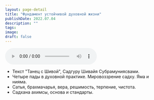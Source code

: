 ```yaml
---
layout: page-detail
title: "Фундамент устойчивой духовной жизни"
publishDate: 2022.07.04
description: ""
tags:
image:
draft: false
---
```


<audio title="2022.07.04 - Фундамент устойчивой духовной жизни.mp3" src="/upload/iblock/435/4352492a614efc444e5f64ab08b6f227.mp3" controls=""></audio>

* Текст "Танец с Шивой", Садгуру Шивайя Субрамуниясвами.
* Четыре пады в духовной практике. Мировоззрение садху. Яма и нияма.
* Сатья, брахмачарья, вера, решимость, терпение, чистота.
* Садхана ахимсы, основа и стандарты.

  
